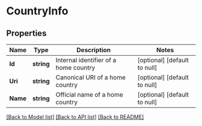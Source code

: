 # CountryInfo

## Properties
Name | Type | Description | Notes
------------ | ------------- | ------------- | -------------
**Id** | **string** | Internal identifier of a home country | [optional] [default to null]
**Uri** | **string** | Canonical URI of a home country | [optional] [default to null]
**Name** | **string** | Official name of a home country | [optional] [default to null]

[[Back to Model list]](../README.md#documentation-for-models) [[Back to API list]](../README.md#documentation-for-api-endpoints) [[Back to README]](../README.md)


